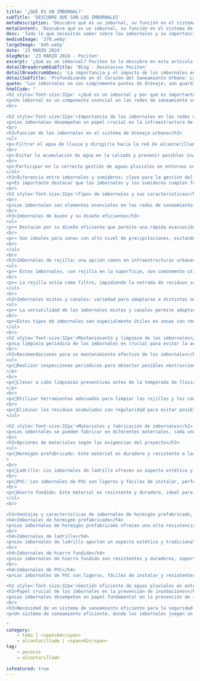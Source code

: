 ```yaml
---
title: '¿QUÉ ES UN IMBORNAL?'	
subTitle: 'DESCUBRE QUE SON LOS IMBORNALES'
metaDescription: 'Descubre qué es un imbornal, su función en el sistema de drenaje urbano y por qué es crucial para evitar inundaciones en áreas urbanas. Aprende más aquí.'
metaContent: 'Descubre qué es un imbornal, su función en el sistema de drenaje urbano y por qué es crucial para evitar inundaciones en áreas urbanas. Aprende más aquí.'
desc: 'Todo lo que necesitas saber sobre los imbornales y su importancia de su cuidado y mantenimiento en las redes de saneamiento urbano.'
mediumImage: '370.webp'
largeImage: '845.webp'
date: '23 MARZO 2024'
blogMeta: '23 MARZO 2024 - Pociten'
excerpt: '¿Qué es un imbornal? Pociten te lo descubre en este artículo.'
detailBreadcrumbSubTitle: 'Blog - Desatascos Pociten'
detailBreadcrumbDesc: 'La importancia y el impacto de los imbornales en las redes de saneamiento'
detailSubTitle: 'Profundizando en el Corazón del Saneamiento Urbano: La Vital Función de los Imbornales'
quote: "Los imbornales no son simplemente puntos de drenaje; son guardianes de nuestras ciudades contra las aguas torrenciales."
htmlCode: "
<h2 style='font-size:32px' >¿Qué es un imbornal y por qué es importante para las redes de saneamiento?</h2>
<p>Un imbornal es un componente esencial en las redes de saneamiento urbano, ubicado en la calzada para filtrar y conducir agua de lluvia. A diferencia de los sumideros, los imbornales tienen entrada horizontal. Es fundamental realizar mantenimiento regular para evitar obstrucciones. Los imbornales se fabrican en diversos materiales y existen varios tipos que se adaptan a diferentes necesidades en la gestión de aguas pluviales en entornos urbanos.</p>
<br>

<h2 style='font-size:32px'>Importancia de los imbornales en las redes de saneamiento</h2>
<p>Los imbornales desempeñan un papel crucial en la infraestructura de drenaje urbano, contribuyendo a la gestión eficiente de aguas pluviales. Su correcto funcionamiento es vital para evitar <a href='https://www.desatascos-madrid.com/services/achiques-de-agua'>inundaciones</a> y garantizar la seguridad de las ciudades.</p>
<br>
<h3>Función de los imbornales en el sistema de drenaje urbano</h3>
<ul>
<p>💧Filtrar el agua de lluvia y dirigirla hacia la red de alcantarillado.</p>
<br>
<p>💧Evitar la acumulación de agua en la calzada y prevenir posibles inundaciones.</p>
<br>
<p>💧Participar en la correcta gestión de aguas pluviales en entornos urbanos.</p>
</ul>
<h3>Diferencia entre imbornales y sumideros: clave para la gestión del agua</h3>
<p>Es importante destacar que los imbornales y los sumideros cumplen funciones distintas en el sistema de drenaje. Mientras que los imbornales tienen una entrada horizontal de agua, los sumideros presentan una entrada vertical. Esta diferencia es fundamental para una correcta gestión del agua en entornos urbanos, ya que cada tipo de elemento cumple un papel específico en el desagüe de aguas pluviales.</p>
<br>
<h2 style='font-size:32px'>Tipos de imbornales y sus características</h2>
<br>
<p>Los imbornales son elementos esenciales en las redes de saneamiento urbano, existiendo diferentes tipos adaptados a las necesidades específicas en la gestión de aguas pluviales en entornos urbanos.</p>
<br>
<h3>Imbornales de buzón y su diseño eficiente</h3>
<ul>
<p>➡️ Destacan por su diseño eficiente que permite una rápida evacuación del agua de lluvia.</p>
<br>
<p>➡️ Son ideales para zonas con alto nivel de precipitaciones, evitando posibles inundaciones.</p>
<br>
</ul>
<br>
<h3>Imbornales de rejilla: una opción común en infraestructuras urbanas</h3>
<ul>
<p>➡️ Estos imbornales, con rejilla en la superficie, son comúnmente utilizados en ciudades para el drenaje eficaz del agua.</p>
<br>
<p>➡️ La rejilla actúa como filtro, impidiendo la entrada de residuos sólidos al sistema de drenaje..</p>
</ul>
<br>
<h3>Imbornales mixtos y canales: variedad para adaptarse a distintas necesidades</h3>
<ul>
<p>➡️ La versatilidad de los imbornales mixtos y canales permite adaptarse a diferentes condiciones y exigencias en la gestión de agua pluvial.</p>
<br>
<p>➡️Estos tipos de imbornales son especialmente útiles en zonas con requerimientos específicos de drenaje. Permiten la evacuación rápida del agua de lluvia, evitando posibles inundaciones en la calzada.</p>
</ul>
<br>
<h2 style='font-size:32px'>Mantenimiento y limpieza de los imbornales</h2>
<p>La limpieza periódica de los imbornales es crucial para evitar la acumulación de residuos, hojas u otros materiales que puedan obstruir el paso del agua de lluvia hacia el sistema de alcantarillado. De esta manera, se garantiza el correcto drenaje y se previenen posibles problemas de inundaciones en la ciudad.</p>
<br>
<h3>Recomendaciones para un mantenimiento efectivo de los imbornales</h3>
<ul>
<p>🔧Realizar inspecciones periódicas para detectar posibles obstrucciones o daños en los imbornales.
</p>
<br>
<p>🔧Llevar a cabo limpiezas preventivas antes de la temporada de lluvias para asegurar un correcto funcionamiento durante los periodos de precipitaciones.
</p>
<br>
<p>🔧Utilizar herramientas adecuadas para limpiar las rejillas y los conductos de los imbornales.</p>
<br>
<p>🔧Eliminar los residuos acumulados con regularidad para evitar posibles obstrucciones y garantizar un flujo de agua sin problemas.</p>
</ul>

<h2 style='font-size:32px'>Materiales y fabricación de imbornales</h2>
<p>Los imbornales se pueden fabricar en diferentes materiales, cada uno adaptado a las necesidades específicas de cada proyecto.</p>
<br>
<h3>Opciones de materiales según las exigencias del proyecto</h3>
<ul>
<p>🔩Hormigón prefabricado: Este material es duradero y resistente a las condiciones climáticas, ideal para imbornales expuestos a un alto nivel de tráfico.</p
>
<br>
<p>🔩Ladrillo: Los imbornales de ladrillo ofrecen un aspecto estético y tradicional, adecuado para entornos urbanos históricos.</p>
<br>
<p>🔩PVC: Los imbornales de PVC son ligeros y fáciles de instalar, perfectos para proyectos que requieran una instalación rápida.</p>
<br>
<p>🔩Hierro fundido: Este material es resistente y duradero, ideal para imbornales expuestos a un alto nivel de tráfico y condiciones climáticas adversas.</p>
</ul>
<br>

<h3>Ventajas y características de imbornales de hormigón prefabricado, ladrillo, hierro y PVC</h3>
<h4>Imbornales de hormigón prefabricado</h4>
<p>Los imbornales de hormigón prefabricado ofrecen una alta resistencia y durabilidad, siendo ideales para zonas de tráfico intenso. Su instalación es sencilla y garantiza un funcionamiento óptimo a lo largo del tiempo.</p>
<br>
<h4>Imbornales de ladrillo</h4>
<p>Los imbornales de ladrillo aportan un aspecto estético y tradicional a las calles de las ciudades, integrándose de forma armónica en entornos urbanos históricos. Son una opción popular en proyectos de rehabilitación urbana.</p>
<br>
<h4>Imbornales de hierro fundido</h4>
<p>Los imbornales de hierro fundido son resistentes y duraderos, soportando condiciones climáticas adversas y un alto nivel de tráfico. Su diseño clásico y robusto los convierte en una opción fiable para entornos urbanos.</p>
<br>
<h4>Imbornales de PVC</h4>
<p>Los imbornales de PVC son ligeros, fáciles de instalar y resistentes a la corrosión, siendo una opción económica y eficiente para proyectos que requieran una instalación rápida y sencilla.</p>

<h2 style='font-size:32px'>Gestión eficiente de aguas pluviales en entornos urbanos</h2>
<h3>Papel crucial de los imbornales en la prevención de inundaciones</h3>
<p>Los imbornales desempeñan un papel fundamental en la prevención de inundaciones en entornos urbanos al filtrar y canalizar el agua de lluvia de forma eficiente. Gracias a su diseño y ubicación estratégica en la calzada, permiten una evacuación rápida del agua, evitando posibles desbordamientos y asegurando la seguridad de la ciudad.</p>
<br>
<h3>Necesidad de un sistema de saneamiento eficiente para la seguridad y comodidad ciudadana</h3>
<p>Un sistema de saneamiento eficiente, donde los imbornales juegan un rol clave, es imprescindible para garantizar la seguridad y comodidad de los ciudadanos. La gestión adecuada de las aguas pluviales contribuye a prevenir inundaciones, mantener limpias las calles y preservar la infraestructura urbana en óptimas condiciones.</p>

"
category:
    - todo | <span>04</span>
    - alcantarillado | <span>02</span>
tag:
    - poceros
    - alcantarillado
    
isFeatured: true
---
```

